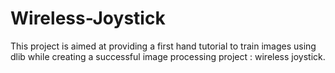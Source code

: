 # Wireless-Joystick
This project is aimed at  providing a first hand tutorial to train images using dlib while creating a successful image processing project : wireless joystick. 
